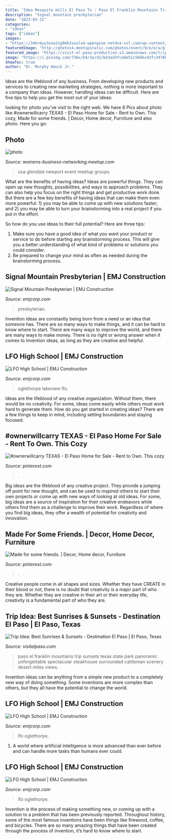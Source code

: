 ```yaml
---
title: "Idea Mesquite Hills El Paso Tx : Paso El Franklin Mountains Trip Sunsets Texas State Park Panoramic Unforgettable Spectacular Steakhouse Surrounded Cattleman Scenery Desert Miles Views"
description: "Signal mountain presbyterian"
date: "2023-03-31"
categories:
- "ideas"
tags: ["ideas"]
images:
- "https://34krmyy3soo2zg0mk2saula4-wpengine.netdna-ssl.com/wp-content/uploads/2016/07/Lakeview-Ft.-Oglethorpe-High-School-Ft.-Oglethorpe-GA_FEAT-3.jpg"
featuredImage: "http://photos4.meetupstatic.com/photos/event/9/e/e/a/global_279100682.jpeg"
featured_image: "https://visit-el-paso-production.s3.amazonaws.com/trip_idea_contents/images/000/000/841/optimized/franklin.jpg?1468948951"
image: "https://i.pinimg.com/736x/b4/3a/d3/b43ad3fce0e51c584bc42fc3470ba4da.jpg"
ShowToc: true
author: "Dr. Murphy Hauck Jr."
---
```



Ideas are the lifeblood of any business. From developing new products and services to creating new marketing strategies, nothing is more important to a company than ideas. However, handling ideas can be difficult. Here are five tips to help you get the most out of your ideas:

	

		
looking for photo you've visit to the right web. We have 8 Pics about photo like #ownerwillcarry TEXAS - El Paso Home for Sale - Rent to Own. This cozy, Made for some friends. | Decor, Home decor, Furniture and also photo. Here you go:
		
    
## Photo

<img loading=lazy src="http://photos4.meetupstatic.com/photos/event/9/e/e/a/global_279100682.jpeg" onerror="this.onerror=null;this.src='https://tse3.mm.bing.net/th?id=OIP.-kPEZou-HHRRPeRRjRRx6wHaLB&amp;pid=15.1';" alt="photo">

_Source: womens-business-networking.meetup.com_

>usa glendale newport event meetup groups. 

	

What are the benefits of having ideas?
Ideas are powerful things. They can open up new thoughts, possibilities, and ways to approach problems. They can also help you focus on the right things and get productive work done.
But there are a few key benefits of having ideas that can make them even more powerful: 1) you may be able to come up with new solutions faster; and 2) you may be able to turn your brainstorming into a real project if you put in the effort.

So how do you use ideas to their full potential? Here are three tips: 
1) Make sure you have a good idea of what you want your product or service to do before starting any brainstorming process. This will give you a better understanding of what kind of problems or solutions you could consider. 
2) Be prepared to change your mind as often as needed during the brainstorming process.

    
## Signal Mountain Presbyterian | EMJ Construction

<img loading=lazy src="https://34krmyy3soo2zg0mk2saula4-wpengine.netdna-ssl.com/wp-content/uploads/2016/07/Signal-Mountain-Presbyterian-Signal-Mountain-TN_6-1-1323x1900-1.jpg" onerror="this.onerror=null;this.src='https://tse1.mm.bing.net/th?id=OIP.IPyUfhxkQgBcSjdLMKjCoQHaKo&amp;pid=15.1';" alt="Signal Mountain Presbyterian | EMJ Construction">

_Source: emjcorp.com_

>presbyterian. 

	

Invention ideas are constantly being born from a need or an idea that someone has. There are so many ways to make things, and it can be hard to know where to start. There are many ways to improve the world, and there are many ways to make money. There is no right or wrong answer when it comes to invention ideas, as long as they are creative and helpful.

    
## LFO High School | EMJ Construction

<img loading=lazy src="https://34krmyy3soo2zg0mk2saula4-wpengine.netdna-ssl.com/wp-content/uploads/2016/07/Lakeview-Ft.-Oglethorpe-High-School-Ft.-Oglethorpe-GA_FEAT-3.jpg" onerror="this.onerror=null;this.src='https://tse4.mm.bing.net/th?id=OIP.8-dJgpQe7-kMhg0HOplZiQHaDm&amp;pid=15.1';" alt="LFO High School | EMJ Construction">

_Source: emjcorp.com_

>oglethorpe lakeview lfo. 

	

Ideas are the lifeblood of any creative organization. Without them, there would be no creativity. For some, ideas come easily while others must work hard to generate them. How do you get started in creating ideas? There are a few things to keep in mind, including setting boundaries and staying focused.

    
## #ownerwillcarry TEXAS - El Paso Home For Sale - Rent To Own. This Cozy

<img loading=lazy src="https://i.pinimg.com/736x/b4/3a/d3/b43ad3fce0e51c584bc42fc3470ba4da.jpg" onerror="this.onerror=null;this.src='https://tse2.mm.bing.net/th?id=OIP.qjF-c9l3zhw9XMIawZT-uwHaEG&amp;pid=15.1';" alt="#ownerwillcarry TEXAS - El Paso Home for Sale - Rent to Own. This cozy">

_Source: pinterest.com_

>. 

	

Big ideas are the lifeblood of any creative project. They provide a jumping off point for new thought, and can be used to inspired others to start their own projects or come up with new ways of looking at old ideas. For some, big ideas are a source of inspiration for their creative endeavors while others find them as a challenge to improve their work. Regardless of where you find big ideas, they offer a wealth of potential for creativity and innovation.

    
## Made For Some Friends. | Decor, Home Decor, Furniture

<img loading=lazy src="https://i.pinimg.com/736x/41/a0/55/41a0554a80176af8dca502187a0ae96b.jpg" onerror="this.onerror=null;this.src='https://tse1.mm.bing.net/th?id=OIP.o0BX-sscZLEh2_WqjCOr-QHaEK&amp;pid=15.1';" alt="Made for some friends. | Decor, Home decor, Furniture">

_Source: pinterest.com_

>. 

	

Creative people come in all shapes and sizes. Whether they have CREATE in their blood or not, there is no doubt that creativity is a major part of who they are. Whether they are creative in their art or their everyday life, creativity is a fundamental part of who they are.

    
## Trip Idea: Best Sunrises &amp; Sunsets - Destination El Paso | El Paso, Texas

<img loading=lazy src="https://visit-el-paso-production.s3.amazonaws.com/trip_idea_contents/images/000/000/841/optimized/franklin.jpg?1468948951" onerror="this.onerror=null;this.src='https://tse2.mm.bing.net/th?id=OIP.wGUd9U_JYyby3-SxN1kZbwHaFA&amp;pid=15.1';" alt="Trip Idea: Best Sunrises &amp; Sunsets - Destination El Paso | El Paso, Texas">

_Source: visitelpaso.com_

>paso el franklin mountains trip sunsets texas state park panoramic unforgettable spectacular steakhouse surrounded cattleman scenery desert miles views. 

	

Invention ideas can be anything from a simple new product to a completely new way of doing something. Some inventions are more complex than others, but they all have the potential to change the world.

    
## LFO High School | EMJ Construction

<img loading=lazy src="https://34krmyy3soo2zg0mk2saula4-wpengine.netdna-ssl.com/wp-content/uploads/2016/07/LFO-High-School-Ft-Oglethorpe-GA-31-copy-2500x1667-1.jpg" onerror="this.onerror=null;this.src='https://tse3.mm.bing.net/th?id=OIP.BVhDQ6IuhHOX7QMh8DjWEwHaE8&amp;pid=15.1';" alt="LFO High School | EMJ Construction">

_Source: emjcorp.com_

>lfo oglethorpe. 

	

1. A world where artificial intelligence is more advanced than ever before and can handle more tasks than humans ever could. 

    
## LFO High School | EMJ Construction

<img loading=lazy src="https://34krmyy3soo2zg0mk2saula4-wpengine.netdna-ssl.com/wp-content/uploads/2016/07/LFO-High-School-Ft-Oglethorpe-GA-2-copy-2500x1418-1.jpg" onerror="this.onerror=null;this.src='https://tse1.mm.bing.net/th?id=OIP.XwnFyV25mxTVlmREAMbMEgHaEM&amp;pid=15.1';" alt="LFO High School | EMJ Construction">

_Source: emjcorp.com_

>lfo oglethorpe. 

	

Invention is the process of making something new, or coming up with a solution to a problem that has been previously reported. Throughout history, some of the most famous inventions have been things like firewood, coffee, and bicycles. There are so many amazing things that have been created through the process of invention, it’s hard to know where to start.

